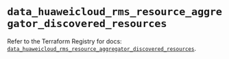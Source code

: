 # `data_huaweicloud_rms_resource_aggregator_discovered_resources`

Refer to the Terraform Registry for docs: [`data_huaweicloud_rms_resource_aggregator_discovered_resources`](https://registry.terraform.io/providers/huaweicloud/huaweicloud/1.71.1/docs/data-sources/rms_resource_aggregator_discovered_resources).
